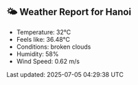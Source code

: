 <!-- WEATHER-START -->
## 🌤 Weather Report for Hanoi

- Temperature: 32°C
- Feels like: 36.48°C
- Conditions: broken clouds
- Humidity: 58%
- Wind Speed: 0.62 m/s

Last updated: 2025-07-05 04:29:38 UTC
<!-- WEATHER-END -->
